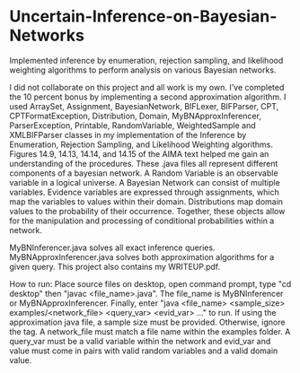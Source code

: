 # Uncertain-Inference-on-Bayesian-Networks
Implemented inference by enumeration, rejection sampling, and likelihood weighting algorithms to perform analysis on various Bayesian networks.

I did not collaborate on this project and all work is my own. I've completed the 10 percent bonus by implementing a second approximation algorithm. I used ArraySet, Assignment, BayesianNetwork, BIFLexer, BIFParser, CPT, CPTFormatException, Distribution, Domain, MyBNApproxInferencer, ParserException, Printable, RandomVariable, WeightedSample and XMLBIFParser classes in my implementation of the Inference by Enumeration, Rejection Sampling, and Likelihood Weighting algorithms. Figures 14.9, 14.13, 14.14, and 14.15 of the AIMA text helped me gain an understanding of the procedures. These .java files all represent different components of a bayesian network. A Random Variable is an observable variable in a logical universe. A Bayesian Network can consist of multiple variables. Evidence variables are expressed through assignments, which map the variables to values within their domain. Distributions map domain values to the probability of their occurrence. Together, these objects allow for the manipulation and processing of conditional probabilities within a network.

MyBNInferencer.java solves all exact inference queries. MyBNApproxInferencer.java solves both approximation algorithms for a given query. This project also contains my WRITEUP.pdf.

How to run: Place source files on desktop, open command prompt, type "cd desktop" then "javac <file_name>.java". The file_name is MyBNInferencer or MyBNApproxInferencer. Finally, enter "java <file_name> <sample_size> examples/<network_file> <query_var> <evid_var> <value>..." to run. If using the approximation java file, a sample size must be provided. Otherwise, ignore the tag. A network_file must match a file name within the examples folder. A query_var must be a valid variable within the network and evid_var and value must come in pairs with valid random variables and a valid domain value.
